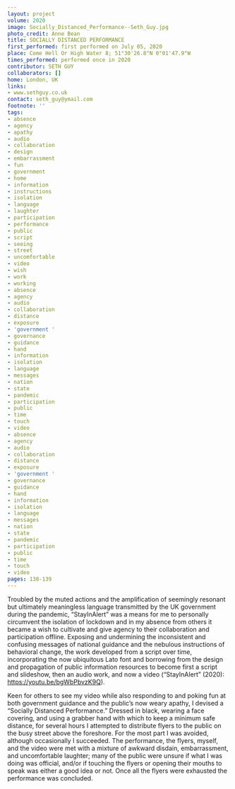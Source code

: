 ```yaml
---
layout: project
volume: 2020
image: Socially_Distanced_Performance--Seth_Guy.jpg
photo_credit: Anne Bean
title: SOCIALLY DISTANCED PERFORMANCE
first_performed: first performed on July 05, 2020
place: Come Hell Or High Water 8; 51°30'26.8"N 0°01'47.9"W
times_performed: performed once in 2020
contributor: SETH GUY
collaborators: []
home: London, UK
links:
- www.sethguy.co.uk
contact: seth_guy@ymail.com
footnote: ''
tags:
- absence
- agency
- apathy
- audio
- collaboration
- design
- embarrassment
- fun
- government
- home
- information
- instructions
- isolation
- language
- laughter
- participation
- performance
- public
- script
- seeing
- street
- uncomfortable
- video
- wish
- work
- working
- absence
- agency
- audio
- collaboration
- distance
- exposure
- 'government '
- governance
- guidance
- hand
- information
- isolation
- language
- messages
- nation
- state
- pandemic
- participation
- public
- time
- touch
- video
- absence
- agency
- audio
- collaboration
- distance
- exposure
- 'government '
- governance
- guidance
- hand
- information
- isolation
- language
- messages
- nation
- state
- pandemic
- participation
- public
- time
- touch
- video
pages: 138-139
---
```


Troubled by the muted actions and the amplification of seemingly resonant but ultimately meaningless language transmitted by the UK government during the pandemic, “StayInAlert” was a means for me to personally circumvent the isolation of lockdown and in my absence from others it became a wish to cultivate and give agency to their collaboration and participation offline. Exposing and undermining the inconsistent and confusing messages of national guidance and the nebulous instructions of behavioral change, the work developed from a script over time, incorporating the now ubiquitous Lato font and borrowing from the design and propagation of public information resources to become first a script and slideshow, then an audio work, and now a video (“StayInAlert” (2020): <br>https://youtu.be/bgWbPbvzK9Q).

Keen for others to see my video while also responding to and poking fun at both government guidance and the public’s now weary apathy, I devised a “Socially Distanced Performance.” Dressed in black, wearing a face covering, and using a grabber hand with which to keep a minimum safe distance, for several hours I attempted to distribute flyers to the public on the busy street above the foreshore. For the most part I was avoided, although occasionally I succeeded. The performance, the flyers, myself, and the video were met with a mixture of awkward disdain, embarrassment, and uncomfortable laughter; many of the public were unsure if what I was doing was official, and/or if touching the flyers or opening their mouths to speak was either a good idea or not. Once all the flyers were exhausted the performance was concluded.